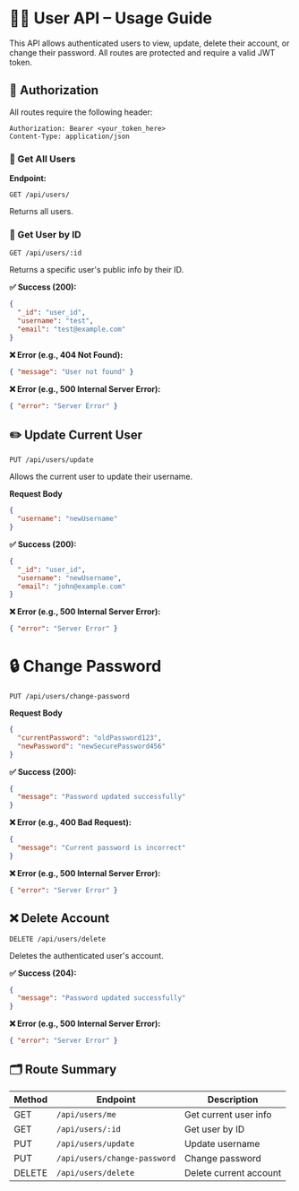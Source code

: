 # 🧑‍💻 User API – Usage Guide

This API allows authenticated users to view, update, delete their account, or change their password. All routes are protected and require a valid JWT token.

## 🔐 Authorization

All routes require the following header:

```http
Authorization: Bearer <your_token_here>
Content-Type: application/json
```

### 📘 Get All Users

**Endpoint:**

```http
GET /api/users/
```

Returns all users.

### 📘 Get User by ID

```http
GET /api/users/:id
```

Returns a specific user's public info by their ID.

**✅ Success (200):**

```json
{
  "_id": "user_id",
  "username": "test",
  "email": "test@example.com"
}
```

**❌ Error (e.g., 404 Not Found):**

```json
{ "message": "User not found" }
```

**❌ Error (e.g., 500 Internal Server Error):**

```json
{ "error": "Server Error" }
```

## ✏️ Update Current User

```http
PUT /api/users/update
```

Allows the current user to update their username.

**Request Body**

```json
{
  "username": "newUsername"
}
```

**✅ Success (200):**

```json
{
  "_id": "user_id",
  "username": "newUsername",
  "email": "john@example.com"
}
```

**❌ Error (e.g., 500 Internal Server Error):**

```json
{ "error": "Server Error" }
```

# 🔒 Change Password

```http
PUT /api/users/change-password
```

**Request Body**

```json
{
  "currentPassword": "oldPassword123",
  "newPassword": "newSecurePassword456"
}
```

**✅ Success (200):**

```json
{
  "message": "Password updated successfully"
}
```

**❌ Error (e.g., 400 Bad Request):**

```json
{
  "message": "Current password is incorrect"
}
```

**❌ Error (e.g., 500 Internal Server Error):**

```json
{ "error": "Server Error" }
```

## ❌ Delete Account

```http
DELETE /api/users/delete
```

Deletes the authenticated user's account.

**✅ Success (204):**

```json
{
  "message": "Password updated successfully"
}
```

**❌ Error (e.g., 500 Internal Server Error):**

```json
{ "error": "Server Error" }
```

## 🗂️ Route Summary

| Method | Endpoint                     | Description            |
| ------ | ---------------------------- | ---------------------- |
| GET    | `/api/users/me`              | Get current user info  |
| GET    | `/api/users/:id`             | Get user by ID         |
| PUT    | `/api/users/update`          | Update username        |
| PUT    | `/api/users/change-password` | Change password        |
| DELETE | `/api/users/delete`          | Delete current account |
